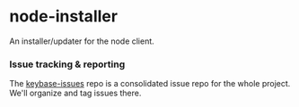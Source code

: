 node-installer
==============

An installer/updater for the node client.

### Issue tracking & reporting

The [keybase-issues](https://github.com/keybase/keybase-issues) repo is a consolidated issue repo for the whole project. We'll organize and tag issues there.
